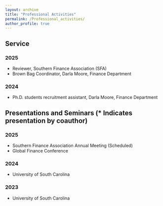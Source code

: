 ```yaml
---
layout: archive
title: "Professional Activities"
permalink: /Professional_activities/
author_profile: true
---
```

## Service 
### 2025 
- Reviewer, Southern Finance Association (SFA)
- Brown Bag Coordinator, Darla Moore, Finance Department
  
### 2024 
- Ph.D. students recruitment assistant, Darla Moore, Finance Department
  
## Presentations and Seminars (* Indicates presentation by coauthor)

### 2025
- Southern Finance Association Annual Meeting (Scheduled)
- Global Finance Conference
  
### 2024 
- University of South Carolina

### 2023 
- University of South Carolina

